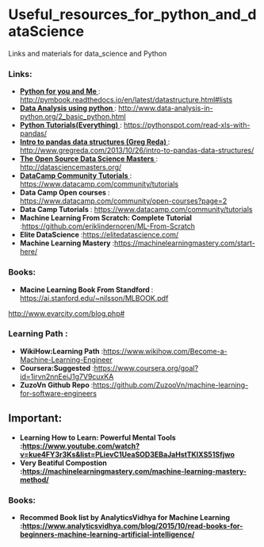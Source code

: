 # Useful_resources_for_python_and_dataScience
Links and materials for data_science and Python

### Links:
* <b> <u> Python for you and Me </u> </b> : http://pymbook.readthedocs.io/en/latest/datastructure.html#lists
* <b> <u> Data Analysis using python </u> </b> : http://www.data-analysis-in-python.org/2_basic_python.html
* <b> <u> Python Tutorials(Everything) </u> </b> : https://pythonspot.com/read-xls-with-pandas/
* <b> <u> Intro to pandas data structures (Greg Reda) </u> </b> : http://www.gregreda.com/2013/10/26/intro-to-pandas-data-structures/
* <b> <u> The Open Source Data Science Masters </u> </b> : http://datasciencemasters.org/
* <b> <u>  DataCamp Community Tutorials </u> </b>  : https://www.datacamp.com/community/tutorials
* <b>  Data Camp Open courses </b> : https://www.datacamp.com/community/open-courses?page=2
* <b> Data Camp Tutorials </b> : https://www.datacamp.com/community/tutorials
* <b> Machine Learning From Scratch: Complete Tutorial </b> :https://github.com/eriklindernoren/ML-From-Scratch
* <b> Elite DataScience </b> :https://elitedatascience.com/
* <b> Machine Learning Mastery </b> :https://machinelearningmastery.com/start-here/



### Books:

* <b> Macine Learning Book From Standford </b> : https://ai.stanford.edu/~nilsson/MLBOOK.pdf

http://www.evarcity.com/blog.php#

### Learning Path :
* <b> WikiHow:Learning Path </b> :https://www.wikihow.com/Become-a-Machine-Learning-Engineer
* <b> Coursera:Suggested </b> :https://www.coursera.org/goal?id=1irvn2nnEeiJ1g7V9cuxKA
* <b> ZuzoVn Github Repo </b> :https://github.com/ZuzooVn/machine-learning-for-software-engineers


## Important:
* <b> Learning How to Learn: Powerful Mental Tools :https://www.youtube.com/watch?v=kue4FY3r3Ks&list=PLievC1UeaSOD3EBaJaHstTKIXS51Sfjwo
* <b> Very Beatiful Compostion </b> :https://machinelearningmastery.com/machine-learning-mastery-method/

### Books:
* <b> Recommed Book list by AnalyticsVidhya for Machine Learning :https://www.analyticsvidhya.com/blog/2015/10/read-books-for-beginners-machine-learning-artificial-intelligence/
  

